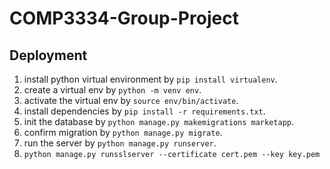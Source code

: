 # COMP3334-Group-Project

## Deployment

1. install python virtual environment by `pip install virtualenv`.
2. create a virtual env by `python -m venv env`.
3. activate the virtual env by `source env/bin/activate`.
4. install dependencies by `pip install -r requirements.txt`.
5. init the database by `python manage.py makemigrations marketapp`.
6. confirm migration by `python manage.py migrate`.
7. run the server by `python manage.py runserver`.
8. `python manage.py runsslserver --certificate cert.pem --key key.pem`
